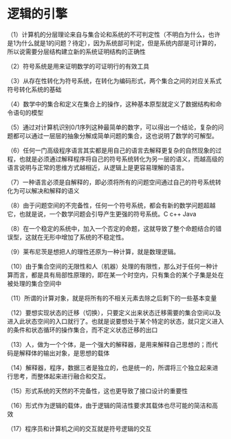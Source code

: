 # 逻辑的引擎

（1）计算机的分层理论来自与集合论和系统的不可判定性（不明白为什么，也许是1为什么就是1的问题？待定），因为系统部可判定，但是系统内部是可计算的，所以说需要分层结构建立新的系统证明结构的正确性

（2）符号系统是用来证明数学的可证明行的有效工具

（3）从存在性转化为符号系统，在转化为编码形式，两个集合之间的对应关系式符号转化系统的基础

（4）数学中的集合和定义在集合上的操作，这种基本原型就定义了数据结构和命令语句的模型

（5）通过对计算机识别0/1序列这种最简单的数字，可以得出一个结论，复杂的问题都可以通过一层层的抽象分解成简单问题的集合，这也说明了数学的可解型。

（6）任何一门高级程序语言其实都是用自己的语言去解释更复杂的自然现象的过程，也就是必须通过解释程序将自己的符号系统转化为另一层的语义，而越高级的语言说明与正常的思维方式越相近，从逻辑上是更容易理解的语言。

（7）一种语言必须是自解释的，即必须将所有的问题空间通过自己的符号系统转化为可以解决和解释的语义

（8）由于问题空间的不完备性，任何一个符号系统，都会有新的数学问题超越它，也就是说，一个数学问题会引导产生更强的符号系统。C c++ Java

（8）在一个稳定的系统中，加入一个否定的命题，这就导致了整个命题结合的错误型，这就在无形中增加了系统的不稳定性。

（9）莱布尼茨是想把人的理性还原为一种计算，就是数理逻辑。

（10）由于集合空间的无限性和人（机器）处理的有限性，那么对于任何一种计算而言，都是具有局部性原理的，即在某一个时空内，只有集合的某个子集是处在被处理的集合空间中

（11）所谓的计算对象，就是将所有的不相关元素去除之后剩下的一些基本变量

（12）要想实现状态的迁移（切换），只要定义出来状态迁移需要的集合空间以及进入此状态空间的入口就行了。也就是说要想处于某个特定的状态，就只定义进入的条件和状态循环的操作集合，而不定义状态迁移的出口

 （13）人，做为一个个体，是一个强大的解释器，是用来解释自己思想的；而代码是解释体的输出对象，是思想的载体

 （14）解释器，程序，数据三者是独立的，也是统一的，所谓将三个独立起来进行思考，而整体起来进行融合和交互。

（15）形式系统的天然的不完备性，这也更导致了接口设计的重要性

（16）形式作为逻辑的载体，由于逻辑的简洁性要求其载体也尽可能的简洁和高效

（17）程序员和计算机之间的交互就是符号逻辑的交互